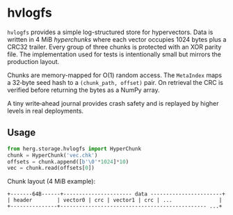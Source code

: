 # hvlogfs

`hvlogfs` provides a simple log-structured store for hypervectors. Data is
written in 4 MiB *hyperchunks* where each vector occupies 1024 bytes plus a CRC32
trailer. Every group of three chunks is protected with an XOR parity file.  The
implementation used for tests is intentionally small but mirrors the production
layout.

Chunks are memory-mapped for O(1) random access.  The `MetaIndex` maps a
32‑byte seed hash to a `(chunk_path, offset)` pair.  On retrieval the CRC is
verified before returning the bytes as a NumPy array.

A tiny write‑ahead journal provides crash safety and is replayed by higher
levels in real deployments.

## Usage

```python
from herg.storage.hvlogfs import HyperChunk
chunk = HyperChunk('vec.chk')
offsets = chunk.append([b'\0'*1024]*10)
vec = chunk.read(offsets[0])
```

Chunk layout (4 MiB example):

```
+-------64B------+---------------------- data -----------------------+
| header        | vector0 | crc | vector1 | crc | ...               |
+---------------+----------------------------------------------- ...+
```
